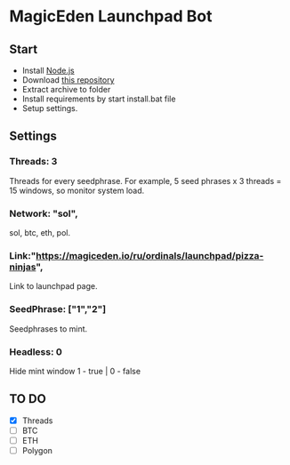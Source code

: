 # MagicEden Launchpad Bot
## Start
* Install [Node.js](https://nodejs.org/en/download/current)
* Download [this repository](https://github.com/Starlk7/me)
* Extract archive to folder
* Install requirements by start install.bat file
* Setup settings.

## Settings
### Threads: 3
Threads for every seedphrase. For example, 5 seed phrases x 3 threads = 15 windows, so monitor system load.
### Network: "sol", 
sol, btc, eth, pol.
### Link:"https://magiceden.io/ru/ordinals/launchpad/pizza-ninjas",
Link to launchpad page.
### SeedPhrase: ["1","2"]
Seedphrases to mint.
### Headless: 0
Hide mint window
1 - true | 0 - false


## TO DO
- [x] Threads
- [ ] BTC
- [ ] ETH
- [ ] Polygon
